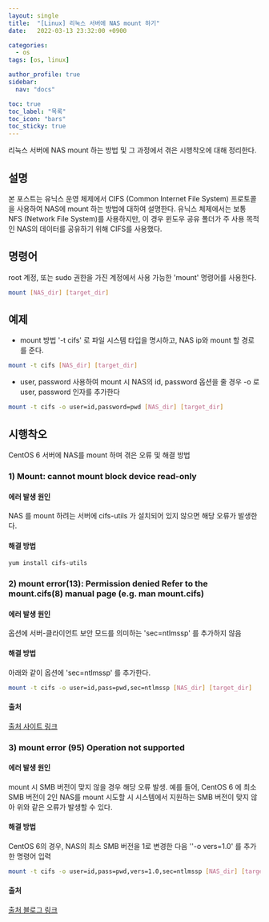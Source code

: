 ```yaml
---
layout: single
title:  "[Linux] 리눅스 서버에 NAS mount 하기"
date:   2022-03-13 23:32:00 +0900

categories:
  - os
tags: [os, linux]

author_profile: true
sidebar:
  nav: "docs"

toc: true
toc_label: "목록"
toc_icon: "bars"
toc_sticky: true 
---
```


리눅스 서버에 NAS mount 하는 방법 및 그 과정에서 겪은 시행착오에 대해 정리한다. 
## 설명 
본 포스트는 유닉스 운영 체제에서 CIFS (Common Internet File System) 프로토콜을 사용하여 NAS에 mount 하는 방법에 대하여 설명한다. 유닉스 체제에서는 보통 NFS (Network File System)를 사용하지만, 이 경우 윈도우 공유 폴더가 주 사용 목적인 NAS의 데이터를 공유하기 위해 CIFS를 사용했다. 
## 명령어
root 계정, 또는 sudo 권한을 가진 계정에서 사용 가능한 'mount' 명령어를 사용한다.
```bash
mount [NAS_dir] [target_dir]
```
## 예제
* mount 방법
'-t cifs' 로 파일 시스템 타입을 명시하고, NAS ip와 mount 할 경로를 준다.
```bash
mount -t cifs [NAS_dir] [target_dir]
```
* user, password 사용하여 mount 시
NAS의 id, password 옵션을 줄 경우  -o 로 user, password 인자를 추가한다
```bash
mount -t cifs -o user=id,password=pwd [NAS_dir] [target_dir]
```
## 시행착오
CentOS 6 서버에 NAS를 mount 하며 겪은 오류 및 해결 방법
### 1) Mount: cannot mount block device read-only
#### 에러 발생 원인
NAS 를 mount 하려는 서버에 cifs-utils 가 설치되어 있지 않으면 해당 오류가 발생한다.
#### 해결 방법
```bash
yum install cifs-utils
```
### 2) mount error(13): Permission denied Refer to the mount.cifs(8) manual page (e.g. man mount.cifs)
#### 에러 발생 원인
옵션에 서버-클라이언트 보안 모드를 의미하는  'sec=ntlmssp' 를 추가하지 않음
#### 해결 방법
아래와 같이 옵션에 'sec=ntlmssp' 를 추가한다.
```bash
mount -t cifs -o user=id,pass=pwd,sec=ntlmssp [NAS_dir] [target_dir]
```
#### 출처
[출처 사이트 링크](https://www.techcrumble.net/2019/01/mount-error13-permission-denied-refer-to-the-mount-cifs8-manual-page-e-g-man-mount-cifs/)

### 3) mount error (95) Operation not supported
#### 에러 발생 원인
mount 시 SMB 버전이 맞지 않을 경우 해당 오류 발생. 예를 들어, CentOS 6 에 최소 SMB 버전이 2인 NAS를 mount 시도할 시 시스템에서 지원하는 SMB  버전이 맞지 않아 위와 같은 오류가 발생할 수 있다.

#### 해결 방법
CentOS 6의 경우, NAS의 최소 SMB 버전을 1로 변경한 다음 ''-o vers=1.0' 를 추가한 명령어 입력
```bash
mount -t cifs -o user=id,pass=pwd,vers=1.0,sec=ntlmssp [NAS_dir] [target_dir]
```
#### 출처
[출처 블로그 링크](https://m.blog.naver.com/PostView.naver?isHttpsRedirect=true&blogId=sooni_&logNo=221559288438)
